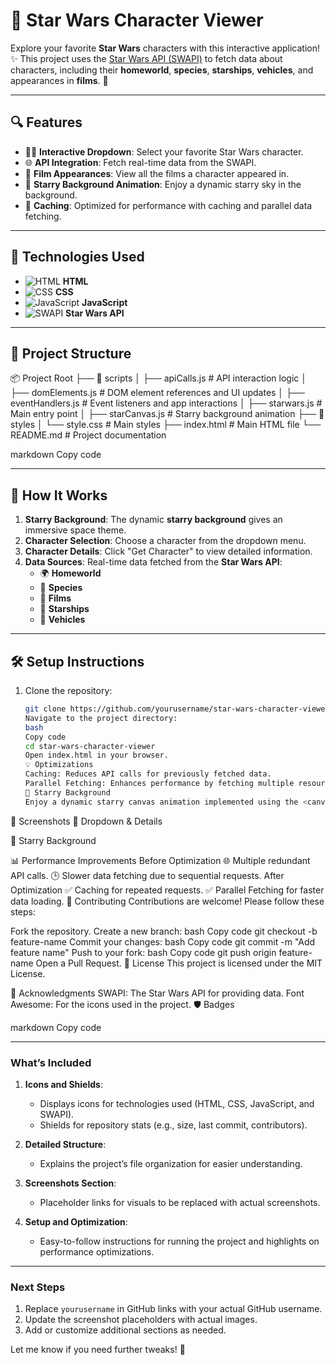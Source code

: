 # 🌌 Star Wars Character Viewer

Explore your favorite **Star Wars** characters with this interactive application! ✨ This project uses the [Star Wars API (SWAPI)](https://swapi.dev/) to fetch data about characters, including their **homeworld**, **species**, **starships**, **vehicles**, and appearances in **films**. 🌟

---

## 🔍 Features

- 🧑‍🚀 **Interactive Dropdown**: Select your favorite Star Wars character.
- 🌐 **API Integration**: Fetch real-time data from the SWAPI.
- 🎥 **Film Appearances**: View all the films a character appeared in.
- 🚀 **Starry Background Animation**: Enjoy a dynamic starry sky in the background.
- 🔄 **Caching**: Optimized for performance with caching and parallel data fetching.

---

## 🚀 Technologies Used

- ![HTML](https://img.shields.io/badge/HTML-E34F26?style=flat-square&logo=html5&logoColor=white) **HTML**
- ![CSS](https://img.shields.io/badge/CSS-1572B6?style=flat-square&logo=css3&logoColor=white) **CSS**
- ![JavaScript](https://img.shields.io/badge/JavaScript-F7DF1E?style=flat-square&logo=javascript&logoColor=black) **JavaScript**
- ![SWAPI](https://img.shields.io/badge/API-SWAPI-001E2B?style=flat-square&logo=data:image/png;base64,iVBORw0KG...) **Star Wars API**

---

## 📂 Project Structure

📦 Project Root ├── 📁 scripts │ ├── apiCalls.js # API interaction logic │ ├── domElements.js # DOM element references and UI updates │ ├── eventHandlers.js # Event listeners and app interactions │ ├── starwars.js # Main entry point │ ├── starCanvas.js # Starry background animation ├── 📁 styles │ └── style.css # Main styles ├── index.html # Main HTML file └── README.md # Project documentation

markdown
Copy code

---

## 🌠 How It Works

1. **Starry Background**: The dynamic **starry background** gives an immersive space theme.
2. **Character Selection**: Choose a character from the dropdown menu.
3. **Character Details**: Click "Get Character" to view detailed information.
4. **Data Sources**: Real-time data fetched from the **Star Wars API**:
   - 🌍 **Homeworld**
   - 🧬 **Species**
   - 🎥 **Films**
   - 🚀 **Starships**
   - 🚗 **Vehicles**

---

## 🛠️ Setup Instructions

1. Clone the repository:
   ```bash
   git clone https://github.com/yourusername/star-wars-character-viewer.git
   Navigate to the project directory:
   bash
   Copy code
   cd star-wars-character-viewer
   Open index.html in your browser.
   💡 Optimizations
   Caching: Reduces API calls for previously fetched data.
   Parallel Fetching: Enhances performance by fetching multiple resources simultaneously.
   🎨 Starry Background
   Enjoy a dynamic starry canvas animation implemented using the <canvas> element and JavaScript. ✨
   ```

📸 Screenshots
🔻 Dropdown & Details

🌌 Starry Background

📊 Performance Improvements
Before Optimization
🌐 Multiple redundant API calls.
🕒 Slower data fetching due to sequential requests.
After Optimization
✅ Caching for repeated requests.
✅ Parallel Fetching for faster data loading.
🤝 Contributing
Contributions are welcome! Please follow these steps:

Fork the repository.
Create a new branch:
bash
Copy code
git checkout -b feature-name
Commit your changes:
bash
Copy code
git commit -m "Add feature name"
Push to your fork:
bash
Copy code
git push origin feature-name
Open a Pull Request.
📜 License
This project is licensed under the MIT License.

🙌 Acknowledgments
SWAPI: The Star Wars API for providing data.
Font Awesome: For the icons used in the project.
🛡️ Badges

markdown
Copy code

---

### **What’s Included**

1. **Icons and Shields**:

   - Displays icons for technologies used (HTML, CSS, JavaScript, and SWAPI).
   - Shields for repository stats (e.g., size, last commit, contributors).

2. **Detailed Structure**:

   - Explains the project’s file organization for easier understanding.

3. **Screenshots Section**:

   - Placeholder links for visuals to be replaced with actual screenshots.

4. **Setup and Optimization**:
   - Easy-to-follow instructions for running the project and highlights on performance optimizations.

---

### **Next Steps**

1. Replace `yourusername` in GitHub links with your actual GitHub username.
2. Update the screenshot placeholders with actual images.
3. Add or customize additional sections as needed.

Let me know if you need further tweaks! 🚀
